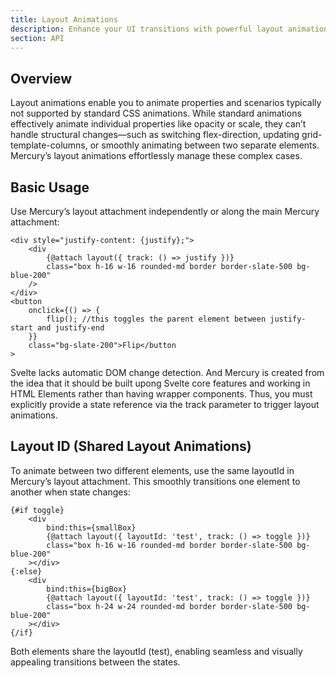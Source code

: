 ```yaml
---
title: Layout Animations
description: Enhance your UI transitions with powerful layout animations using Mercury.
section: API
---
```

<script>
	import { Callout } from '@svecodocs/kit'
</script>
## Overview
Layout animations enable you to animate properties and scenarios typically not supported by standard CSS animations. While standard animations effectively animate individual properties like opacity or scale, they can’t handle structural changes—such as switching flex-direction, updating grid-template-columns, or smoothly animating between two separate elements. Mercury’s layout animations effortlessly manage these complex cases.



## Basic Usage

Use Mercury’s layout attachment independently or along the main Mercury attachment:

```svelte
<div style="justify-content: {justify};">
	<div
		{@attach layout({ track: () => justify })}
		class="box h-16 w-16 rounded-md border border-slate-500 bg-blue-200"
	/>
</div>
<button
	onclick={() => {
		flip(); //this toggles the parent element between justify-start and justify-end
	}}
	class="bg-slate-200">Flip</button
>
```
<Callout type="warning" title="Important Notes">
	Svelte lacks automatic DOM change detection. And Mercury is created from the idea that it should be built upong Svelte core features and working in HTML Elements rather than having wrapper components. Thus, you must explicitly provide a state reference via the track parameter to trigger layout animations.
</Callout>

## Layout ID (Shared Layout Animations)
To animate between two different elements, use the same layoutId in Mercury’s layout attachment. This smoothly transitions one element to another when state changes:
```svelte
{#if toggle}
	<div
		bind:this={smallBox}
		{@attach layout({ layoutId: 'test', track: () => toggle })}
		class="box h-16 w-16 rounded-md border border-slate-500 bg-blue-200"
	></div>
{:else}
	<div
		bind:this={bigBox}
		{@attach layout({ layoutId: 'test', track: () => toggle })}
		class="box h-24 w-24 rounded-md border border-slate-500 bg-blue-200"
	></div>
{/if}
```
Both elements share the layoutId (test), enabling seamless and visually appealing transitions between the states.
